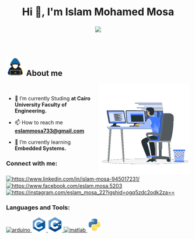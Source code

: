 <h1 align="center">Hi 👋, I'm Islam Mohamed Mosa</h1>
<h3 align="center"><a href="https://github.com/DenverCoder1/readme-typing-svg"><img src="https://readme-typing-svg.herokuapp.com?font=Time+New+Roman&color=cyan&size=25&center=true&vCenter=true&width=600&height=100&lines=Cairo+University+Student;Electrical+Engineer;Embedded+System+Passionate;Learn+Something+New+Every+Day;Always+Keep+Going"></a>
</p>
<br>



	
## <picture><img src = "https://github.com/0xAbdulKhalid/0xAbdulKhalid/raw/main/assets/mdImages/about_me.gif" width = 50px></picture> **About me**

<picture> <img align="right" src="https://github.com/0xAbdulKhalid/0xAbdulKhalid/raw/main/assets/mdImages/Right_Side.gif" width = 250px></picture>

<br>

- 🔭 I’m currently Studing **at Cairo University Faculty of Engineering.**

- 📫 How to reach me **eslammosa733@gmail.com**

- 🌱 I’m currently learning **Embedded Systems.**

</p>
</p>
</p>
</p>
</p>
</p>


<h3 align="left">Connect with me:</h3>
<p align="left">
<a href="https://linkedin.com/in/https://www.linkedin.com/in/islam-mosa-945017231/" target="blank"><img align="center" src="https://raw.githubusercontent.com/rahuldkjain/github-profile-readme-generator/master/src/images/icons/Social/linked-in-alt.svg" alt="https://www.linkedin.com/in/islam-mosa-945017231/" height="30" width="40" /></a>
<a href="https://fb.com/https://www.facebook.com/eslam.mosa.5203" target="blank"><img align="center" src="https://raw.githubusercontent.com/rahuldkjain/github-profile-readme-generator/master/src/images/icons/Social/facebook.svg" alt="https://www.facebook.com/eslam.mosa.5203" height="30" width="40" /></a>
<a href="https://instagram.com/https://instagram.com/eslam_mosa_22?igshid=ogq5zdc2odk2za==" target="blank"><img align="center" src="https://raw.githubusercontent.com/rahuldkjain/github-profile-readme-generator/master/src/images/icons/Social/instagram.svg" alt="https://instagram.com/eslam_mosa_22?igshid=ogq5zdc2odk2za==" height="30" width="40" /></a>
</p>
</p>
</p>
</p>
</p>
</p>
</p>





<h3 align="left">Languages and Tools:</h3>
<p align="left"> <a href="https://www.arduino.cc/" target="_blank" rel="noreferrer"> <img src="https://cdn.worldvectorlogo.com/logos/arduino-1.svg" alt="arduino" width="40" height="40"/> </a> <a href="https://www.cprogramming.com/" target="_blank" rel="noreferrer"> <img src="https://raw.githubusercontent.com/devicons/devicon/master/icons/c/c-original.svg" alt="c" width="40" height="40"/> </a> <a href="https://www.w3schools.com/cpp/" target="_blank" rel="noreferrer"> <img src="https://raw.githubusercontent.com/devicons/devicon/master/icons/cplusplus/cplusplus-original.svg" alt="cplusplus" width="40" height="40"/> </a> <a href="https://www.mathworks.com/" target="_blank" rel="noreferrer"> <img src="https://upload.wikimedia.org/wikipedia/commons/2/21/Matlab_Logo.png" alt="matlab" width="40" height="40"/> </a> <a href="https://www.python.org" target="_blank" rel="noreferrer"> <img src="https://raw.githubusercontent.com/devicons/devicon/master/icons/python/python-original.svg" alt="python" width="40" height="40"/> </a> </p>
